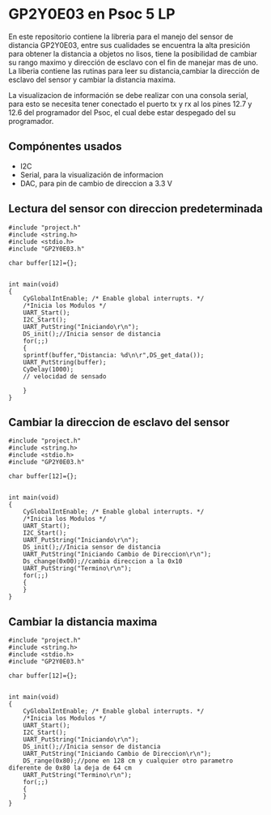 ﻿# GP2Y0E03 en Psoc 5 LP
En este repositorio contiene la libreria para el manejo del sensor de distancia GP2Y0E03, entre sus cualidades se encuentra la alta presición para obtener la distancia a objetos no lisos, tiene la posibilidad de cambiar su rango maximo y dirección de esclavo con el fin de manejar mas de uno. La liberia contiene las rutinas para leer su distancia,cambiar la dirección de esclavo del sensor y cambiar la distancia maxima.

La visualizacion de información se debe realizar con una consola serial, para esto se necesita tener conectado el puerto tx y rx al los pines 12.7 y 12.6 del programador del Psoc, el cual debe estar despegado del su programador.
## Compónentes usados 
* I2C
* Serial, para la visualización de informacion
* DAC, para pin de cambio de direccion a 3.3 V

## Lectura del sensor con direccion predeterminada 
```
#include "project.h"
#include <string.h>
#include <stdio.h>
#include "GP2Y0E03.h"

char buffer[12]={};


int main(void)
{
    CyGlobalIntEnable; /* Enable global interrupts. */
    /*Inicia los Modulos */
    UART_Start(); 
    I2C_Start();
    UART_PutString("Iniciando\r\n");
    DS_init();//Inicia sensor de distancia    
    for(;;)
    {
	sprintf(buffer,"Distancia: %d\n\r",DS_get_data());
	UART_PutString(buffer);
	CyDelay(1000);
    // velocidad de sensado
        
    }
}
```

## Cambiar la direccion de esclavo del sensor

```
#include "project.h"
#include <string.h>
#include <stdio.h>
#include "GP2Y0E03.h"

char buffer[12]={};


int main(void)
{
    CyGlobalIntEnable; /* Enable global interrupts. */
    /*Inicia los Modulos */
    UART_Start(); 
    I2C_Start();
    UART_PutString("Iniciando\r\n");
    DS_init();//Inicia sensor de distancia
    UART_PutString("Iniciando Cambio de Direccion\r\n");
    Ds_change(0x00);//cambia direccion a la 0x10
    UART_PutString("Termino\r\n");    
    for(;;)
    {
    }
}

```
## Cambiar la distancia maxima

```
#include "project.h"
#include <string.h>
#include <stdio.h>
#include "GP2Y0E03.h"

char buffer[12]={};


int main(void)
{
    CyGlobalIntEnable; /* Enable global interrupts. */
    /*Inicia los Modulos */
    UART_Start(); 
    I2C_Start();
    UART_PutString("Iniciando\r\n");
    DS_init();//Inicia sensor de distancia
    UART_PutString("Iniciando Cambio de Direccion\r\n");
    DS_range(0x80);//pone en 128 cm y cualquier otro parametro diferente de 0x80 la deja de 64 cm
    UART_PutString("Termino\r\n");    
    for(;;)
    {
    }
}

```


